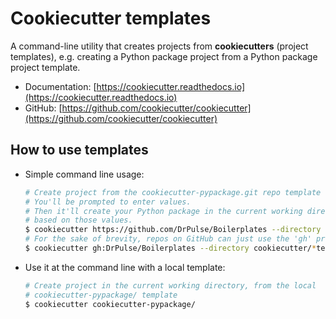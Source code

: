 # Cookiecutter templates

A command-line utility that creates projects from **cookiecutters** (project templates), e.g. creating a Python package project from a Python package project template.
- Documentation: [https://cookiecutter.readthedocs.io](https://cookiecutter.readthedocs.io)
- GitHub: [https://github.com/cookiecutter/cookiecutter](https://github.com/cookiecutter/cookiecutter)

## How to use templates

- Simple command line usage:

  ```bash
  # Create project from the cookiecutter-pypackage.git repo template
  # You'll be prompted to enter values.
  # Then it'll create your Python package in the current working directory,
  # based on those values.
  $ cookiecutter https://github.com/DrPulse/Boilerplates --directory cookiecutter/*template*
  # For the sake of brevity, repos on GitHub can just use the 'gh' prefix
  $ cookiecutter gh:DrPulse/Boilerplates --directory cookiecutter/*template*
  ```

- Use it at the command line with a local template:

  ```bash
  # Create project in the current working directory, from the local
  # cookiecutter-pypackage/ template
  $ cookiecutter cookiecutter-pypackage/
